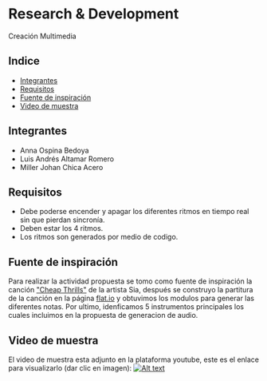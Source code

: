# Research & Development
Creación Multimedia

## Indice
- [Integrantes](#integrantes)
- [Requisitos](#requisitos)
- [Fuente de inspiración](#fuente)
- [Video de muestra](#muestra)

## Integrantes
- Anna Ospina Bedoya
- Luis Andrés Altamar Romero
- Miller Johan Chica Acero

## Requisitos
- Debe poderse encender y apagar los diferentes ritmos en tiempo real sin que pierdan sincronía.
- Deben estar los 4 ritmos.
- Los ritmos son generados por medio de codigo.

## Fuente de inspiración
Para realizar la actividad propuesta se tomo como fuente de inspiración la canción ["Cheap Thrills"](https://youtu.be/nYh-n7EOtMA) de la artista Sia, después
se construyo la partitura de la canción en la página [flat.io](https://flat.io/score/6421a950271577e0acc1a56b-cheap-thrills?sharingKey=fbead50c12688ab2fc0522ba0c819fdb8a63034f84e35e9ecf318d05369b957fc4ff6ed505e4fc2356e9fd0bc8a7b2ad368e76476ae3fa5792aee9bbad36df53) y obtuvimos los modulos para generar las diferentes notas. Por ultimo, idenficamos 
5 instrumentos principales los cuales incluimos en la propuesta de generacion de audio.

## Video de muestra
El video de muestra esta adjunto en la plataforma youtube, este es el enlace para visualizarlo (dar clic en imagen):
[![Alt text](https://img.youtube.com/vi/AV87iawhNWo/0.jpg)](https://www.youtube.com/shorts/AV87iawhNWo)
